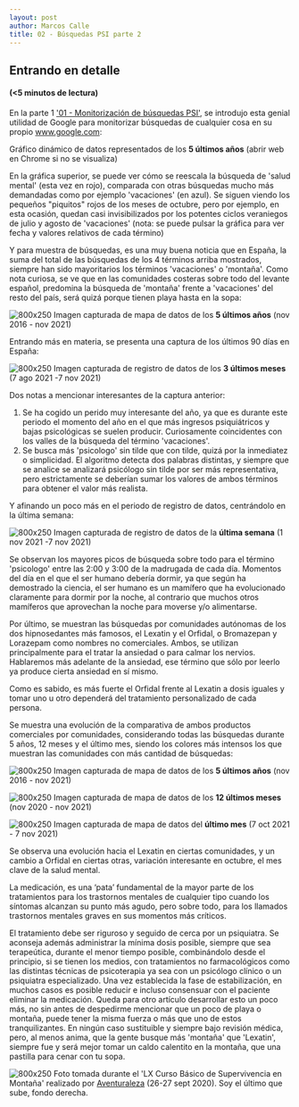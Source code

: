 ```yaml
---
layout: post
author: Marcos Calle
title: 02 - Búsquedas PSI parte 2
---
```


## Entrando en detalle
#### (<5 minutos de lectura)


En la parte 1 ['01 - Monitorización de búsquedas PSI'][link01BusPSI], se introdujo esta genial utilidad de Google para monitorizar búsquedas de cualquier cosa en su propio www.google.com:
<script type="text/javascript" src="https://ssl.gstatic.com/trends_nrtr/2674_RC03/embed_loader.js"></script> <script type="text/javascript"> trends.embed.renderExploreWidget("TIMESERIES", {"comparisonItem":[{"keyword":"vacaciones","geo":"ES","time":"today 5-y"},{"keyword":"salud mental","geo":"ES","time":"today 5-y"},{"keyword":"comprar casa","geo":"ES","time":"today 5-y"},{"keyword":"montaña","geo":"ES","time":"today 5-y"}],"category":0,"property":""}, {"exploreQuery":"date=today%205-y&geo=ES&q=vacaciones,salud%20mental,comprar%20casa,monta%C3%B1a","guestPath":"https://trends.google.es:443/trends/embed/"}); </script>
Gráfico dinámico de datos representados de los **5 últimos años** (abrir web en Chrome si no se visualiza)

En la gráfica superior, se puede ver cómo se reescala la búsqueda de 'salud mental' (esta vez en rojo), comparada con otras búsquedas mucho más demandadas como por ejemplo 'vacaciones' (en azul). Se siguen viendo los pequeños "piquitos" rojos de los meses de octubre, pero por ejemplo, en esta ocasión, quedan casi invisibilizados por los potentes ciclos veraniegos de julio y agosto de 'vacaciones' (nota: se puede pulsar la gráfica para ver fecha y valores relativos de cada término)


Y para muestra de búsquedas, es una muy buena noticia que en España, la suma del total de las búsquedas de los 4 términos arriba mostrados, siempre han sido mayoritarios los términos 'vacaciones' o 'montaña'. Como nota curiosa, se ve que en las comunidades costeras sobre todo del levante español, predomina la búsqueda de 'montaña' frente a 'vacaciones' del resto del país, será quizá porque tienen playa hasta en la sopa:

![800x250](https://marcusmcfly.github.io/montVsVacas.jpg)
Imagen capturada de mapa de datos de los **5 últimos años** (nov 2016 - nov 2021)

Entrando más en materia, se presenta una captura de los últimos 90 días en España:

![800x250](https://marcusmcfly.github.io/psico_psiqui.jpg)
Imagen capturada de registro de datos de los **3 últimos meses** (7 ago 2021 -7 nov 2021)

Dos notas a mencionar interesantes de la captura anterior:
1. Se ha cogido un perido muy interesante del año, ya que es durante este periodo el momento del año en el que más ingresos psiquiátricos y bajas psicológicas se suelen producir. Curiosamente coincidentes con los valles de la búsqueda del término 'vacaciones'.
2. Se busca más 'psicologo' sin tilde que con tilde, quizá por la inmediatez o simplicidad. El algoritmo detecta dos palabras distintas, y siempre que se analice se analizará psicólogo sin tilde por ser más representativa, pero estrictamente se deberían sumar los valores de ambos términos para obtener el valor más realista.


Y afinando un poco más en el periodo de registro de datos, centrándolo en la última semana:

![800x250](https://marcusmcfly.github.io/psico_psiqui7d.jpg)
Imagen capturada de registro de datos de la **última semana** (1 nov 2021 -7 nov 2021)

Se observan los mayores picos de búsqueda sobre todo para el término 'psicologo' entre las 2:00 y 3:00 de la madrugada de cada día. Momentos del día en el que el ser humano debería dormir, ya que según ha demostrado la ciencia, el ser humano es un mamífero que ha evolucionado claramente para dormir por la noche, al contrario que muchos otros mamíferos que aprovechan la noche para moverse y/o alimentarse.

Por último, se muestran las búsquedas por comunidades autónomas de los dos hipnosedantes más famosos, el Lexatin y el Orfidal, o Bromazepan y Lorazepam como nombres no comerciales. Ambos, se utilizan principalmente para el tratar la ansiedad o para calmar los nervios. Hablaremos más adelante de la ansiedad, ese término que sólo por leerlo ya produce cierta ansiedad en sí mismo.

Como es sabido, es más fuerte el Orfidal frente al Lexatin a dosis iguales y tomar uno u otro dependerá del tratamiento personalizado de cada persona.

Se muestra una evolución de la comparativa de ambos productos comerciales por comunidades, considerando todas las búsquedas durante 5 años, 12 meses y el último mes, siendo los colores más intensos los que muestran las comunidades con más cantidad de búsquedas:

![800x250](https://marcusmcfly.github.io/map_orfi_lexa.jpg)
Imagen capturada de mapa de datos de los **5 últimos años** (nov 2016 - nov 2021)


![800x250](https://marcusmcfly.github.io/map_orfi_lexa_12meses.jpg)
Imagen capturada de mapa de datos de los **12 últimos meses** (nov 2020 - nov 2021)

![800x250](https://marcusmcfly.github.io/map_orfi_lexa_1mes.jpg)
Imagen capturada de mapa de datos del **último mes** (7 oct 2021 - 7 nov 2021)

Se observa una evolución hacia el Lexatin en ciertas comunidades, y un cambio a Orfidal en ciertas otras, variación interesante en octubre, el mes clave de la salud mental.

La medicación, es una ‘pata’ fundamental de la mayor parte de los tratamientos para los trastornos mentales de cualquier tipo cuando los síntomas alcanzan su punto más agudo, pero sobre todo, para los llamados trastornos mentales graves en sus momentos más críticos. 

El tratamiento debe ser riguroso y seguido de cerca por un psiquiatra. Se aconseja además administrar la mínima dosis posible, siempre que sea terapeútica, durante el menor tiempo posible, combinándolo desde el principio, si se tienen los medios, con tratamientos no farmacológicos como las distintas técnicas de psicoterapia ya sea con un psicólogo clínico o un psiquiatra especializado. Una vez establecida la fase de estabilización, en muchos casos es posible reducir e incluso consensuar con el paciente eliminar la medicación.
Queda para otro artículo desarrollar esto un poco más, no sin antes de despedirme mencionar que un poco de playa o montaña, puede tener la misma fuerza o más que uno de estos tranquilizantes. En ningún caso sustituible y siempre bajo revisión médica, pero, al menos anima, que la gente busque más 'montaña' que 'Lexatin', siempre fue y será mejor tomar un caldo calentito en la montaña, que una pastilla para cenar con tu sopa.

![800x250](https://marcusmcfly.github.io/foto_finish_psi2.JPG)
Foto tomada durante el 'LX Curso Básico de Supervivencia en Montaña' realizado por [Aventuraleza][link02FotoAven] (26-27 sept 2020). Soy el último que sube, fondo derecha.

[link01BusPSI]: https://marcusmcfly.github.io/psianalisis
[link02FotoAven]: http://www.aventuraleza.es/





